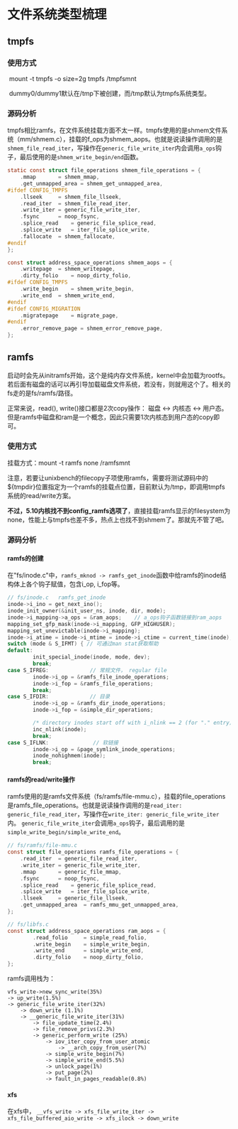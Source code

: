 # 文件系统类型梳理

## tmpfs

### 使用方式

​	mount -t tmpfs -o size=2g tmpfs /tmpfsmnt

​	dummy0/dummy1默认在/tmp下被创建，而/tmp默认为tmpfs系统类型。



### 源码分析

​		tmpfs相比ramfs，在文件系统挂载方面不太一样。tmpfs使用的是shmem文件系统（mm/shmem.c），挂载的f_ops为shmem_aops。也就是说读操作调用的是`shmem_file_read_iter`，写操作在`generic_file_write_iter`内会调用`a_ops`钩子，最后使用的是`shmem_write_begin/end`函数。

``` c
static const struct file_operations shmem_file_operations = {
    .mmap       = shmem_mmap,
    .get_unmapped_area = shmem_get_unmapped_area,
#ifdef CONFIG_TMPFS
    .llseek     = shmem_file_llseek,
    .read_iter  = shmem_file_read_iter,
    .write_iter = generic_file_write_iter,
    .fsync      = noop_fsync,
    .splice_read    = generic_file_splice_read,
    .splice_write   = iter_file_splice_write,
    .fallocate  = shmem_fallocate,
#endif
};

const struct address_space_operations shmem_aops = {
    .writepage  = shmem_writepage,
    .dirty_folio    = noop_dirty_folio,
#ifdef CONFIG_TMPFS
    .write_begin    = shmem_write_begin,
    .write_end  = shmem_write_end,
#endif
#ifdef CONFIG_MIGRATION
    .migratepage    = migrate_page,
#endif
    .error_remove_page = shmem_error_remove_page,
};
```



## ramfs

​	启动时会先从initramfs开始，这个是纯内存文件系统，kernel中会加载为rootfs。若后面有磁盘的话可以再引导加载磁盘文件系统，若没有，则就用这个了。相关的fs走的是fs/ramfs/路径。

   正常来说，read(), write()接口都是2次copy操作： 磁盘 <-> 内核态 <-> 用户态。但是ramfs中磁盘和ram是一个概念，因此只需要1次内核态到用户态的copy即可。

### 使用方式

挂载方式：mount -t ramfs none /ramfsmnt

注意，若要让unixbench的filecopy子项使用ramfs，需要将测试源码中的${tmpdir}位置指定为一个ramfs的挂载点位置，目前默认为/tmp，即调用tmpfs系统的read/write方案。

**不过，5.10内核找不到config_ramfs选项了**，直接挂载ramfs显示的filesystem为none，性能上与tmpfs也差不多，热点上也找不到shmem了。那就先不管了吧。



### 源码分析

####	ramfs的创建

​	在"fs/inode.c"中，`ramfs_mknod -> ramfs_get_inode`函数中给ramfs的inode结构体上各个钩子赋值，包含i_op, i_fop等。

``` c
// fs/inode.c   ramfs_get_inode
inode->i_ino = get_next_ino();
inode_init_owner(&init_user_ns, inode, dir, mode);
inode->i_mapping->a_ops = &ram_aops;    // a_ops钩子函数链接到ram_aops
mapping_set_gfp_mask(inode->i_mapping, GFP_HIGHUSER);
mapping_set_unevictable(inode->i_mapping);
inode->i_atime = inode->i_mtime = inode->i_ctime = current_time(inode);
switch (mode & S_IFMT) { // 可通过man stat获取帮助
default:
        init_special_inode(inode, mode, dev);
        break;
case S_IFREG:             // 常规文件， regular file
        inode->i_op = &ramfs_file_inode_operations;  
        inode->i_fop = &ramfs_file_operations;
        break;
case S_IFDIR:             // 目录
        inode->i_op = &ramfs_dir_inode_operations;
        inode->i_fop = &simple_dir_operations;

        /* directory inodes start off with i_nlink == 2 (for "." entry) */
        inc_nlink(inode);
        break;
case S_IFLNK:              // 软链接
        inode->i_op = &page_symlink_inode_operations;
        inode_nohighmem(inode);
        break;
```

#### ramfs的read/write操作

​	ramfs使用的是ramfs文件系统（fs/ramfs/file-mmu.c），挂载的file_operations是ramfs_file_operations。也就是说读操作调用的是`read_iter:  generic_file_read_iter`，写操作在`write_iter: generic_file_write_iter`内。 `generic_file_write_iter`会调用`a_ops`钩子，最后调用的是`simple_write_begin/simple_write_end`。

``` c
// fs/ramfs/file-mmu.c
const struct file_operations ramfs_file_operations = {
    .read_iter  = generic_file_read_iter,
    .write_iter = generic_file_write_iter,
    .mmap       = generic_file_mmap,
    .fsync      = noop_fsync,
    .splice_read    = generic_file_splice_read,
    .splice_write   = iter_file_splice_write,
    .llseek     = generic_file_llseek,
    .get_unmapped_area  = ramfs_mmu_get_unmapped_area,
};

// fs/libfs.c
const struct address_space_operations ram_aops = {
        .read_folio     = simple_read_folio,
        .write_begin    = simple_write_begin,
        .write_end      = simple_write_end,
        .dirty_folio    = noop_dirty_folio,
};
```



ramfs调用栈为： 

```shell
vfs_write->new_sync_write(35%)
-> up_write(1.5%)
-> generic_file_write_iter(32%)
	-> down_write (1.1%)
	-> __generic_file_write_iter(31%)
        -> file_update_time(2.4%)
        -> file_remove_privs(2.3%)
        -> generic_perform_write (25%)
        	-> iov_iter_copy_from_user_atomic
        		-> __arch_copy_from_user(7%)
        	-> simple_write_begin(7%)
        	-> simple_write_end(5.5%)
        	-> unlock_page(1%)
        	-> put_page(2%)
        	-> fault_in_pages_readable(0.8%)
```

#### xfs

在xfs中，  `__vfs_write -> xfs_file_write_iter -> xfs_file_buffered_aio_write -> xfs_ilock -> down_write`